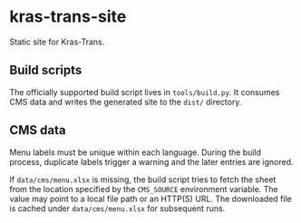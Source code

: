 # kras-trans-site

Static site for Kras-Trans.

## Build scripts

The officially supported build script lives in `tools/build.py`. It consumes
CMS data and writes the generated site to the `dist/` directory.

## CMS data

Menu labels must be unique within each language. During the build process,
duplicate labels trigger a warning and the later entries are ignored.

If `data/cms/menu.xlsx` is missing, the build script tries to fetch the sheet
from the location specified by the `CMS_SOURCE` environment variable. The value
may point to a local file path or an HTTP(S) URL. The downloaded file is cached
under `data/cms/menu.xlsx` for subsequent runs.

